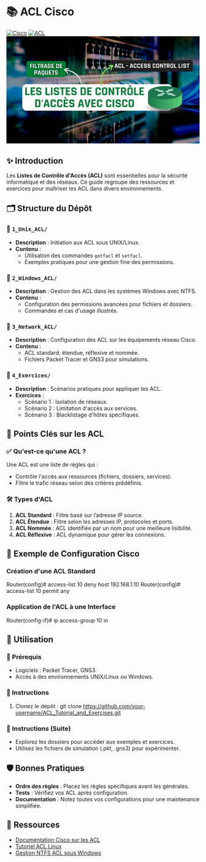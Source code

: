 # 📚 ACL Cisco
[![Cisco](https://img.shields.io/badge/Cisco-1BA0D7?style=flat-square&logo=cisco&logoColor=white)](https://www.cisco.com/) [![ACL](https://img.shields.io/badge/ACL-Security%20Rules-1BA0D7?style=flat-square&logo=shield&logoColor=white)](https://www.cisco.com/)
![Banner](img/background.png)

## ✨ Introduction

Les **Listes de Contrôle d'Accès (ACL)** sont essentielles pour la sécurité informatique et des réseaux. Ce guide regroupe des ressources et exercices pour maîtriser les ACL dans divers environnements.

## 🗂️ Structure du Dépôt

### 📁 `1_Unix_ACL/`
- **Description** : Initiation aux ACL sous UNIX/Linux.
- **Contenu** :
  - Utilisation des commandes `getfacl` et `setfacl`.
  - Exemples pratiques pour une gestion fine des permissions.

### 📁 `2_Windows_ACL/`
- **Description** : Gestion des ACL dans les systèmes Windows avec NTFS.
- **Contenu** :
  - Configuration des permissions avancées pour fichiers et dossiers.
  - Commandes et cas d'usage illustrés.

### 📁 `3_Network_ACL/`
- **Description** : Configuration des ACL sur les équipements réseau Cisco.
- **Contenu** :
  - ACL standard, étendue, réflexive et nommée.
  - Fichiers Packet Tracer et GNS3 pour simulations.

### 📁 `4_Exercices/`
- **Description** : Scénarios pratiques pour appliquer les ACL.
- **Exercices** :
  - Scénario 1 : Isolation de réseaux.
  - Scénario 2 : Limitation d'accès aux services.
  - Scénario 3 : Blacklistage d'hôtes spécifiques.

## 🎯 Points Clés sur les ACL

### ✅ Qu'est-ce qu'une ACL ?
Une ACL est une liste de règles qui :
- Contrôle l'accès aux ressources (fichiers, dossiers, services).
- Filtre le trafic réseau selon des critères prédéfinis.

### 🛠️ Types d'ACL
1. **ACL Standard** : Filtre basé sur l’adresse IP source.
2. **ACL Étendue** : Filtre selon les adresses IP, protocoles et ports.
3. **ACL Nommée** : ACL identifiée par un nom pour une meilleure lisibilité.
4. **ACL Réflexive** : ACL dynamique pour gérer les connexions.

## 📝 Exemple de Configuration Cisco

### Création d'une ACL Standard
Router(config)# access-list 10 deny host 192.168.1.10
Router(config)# access-list 10 permit any

### Application de l'ACL à une Interface
Router(config-if)# ip access-group 10 in

## 🚀 Utilisation

### 🔧 Prérequis
- Logiciels : Packet Tracer, GNS3.
- Accès à des environnements UNIX/Linux ou Windows.

### 📖 Instructions
1. Clonez le dépôt :
   git clone https://github.com/your-username/ACL_Tutorial_and_Exercises.git
   
### 📖 Instructions (Suite)
- Explorez les dossiers pour accéder aux exemples et exercices.
- Utilisez les fichiers de simulation (.pkt, .gns3) pour expérimenter.

## 🛡️ Bonnes Pratiques
- **Ordre des règles** : Placez les règles spécifiques avant les générales.
- **Tests** : Vérifiez vos ACL après configuration.
- **Documentation** : Notez toutes vos configurations pour une maintenance simplifiée.

## 📎 Ressources
- [Documentation Cisco sur les ACL](https://www.cisco.com)
- [Tutoriel ACL Linux](https://linux.die.net/man/1/getfacl)
- [Gestion NTFS ACL sous Windows](https://learn.microsoft.com)
